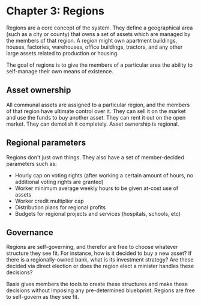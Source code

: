 # Chapter 3: Regions

Regions are a core concept of the system. They define a geographical area (such as a city or county) that owns a set of assets which are managed by the members of that region. A region might own apartment buildings, houses, factories, warehouses, office buildings, tractors, and any other large assets related to production or housing.

The goal of regions is to give the members of a particular area the ability to self-manage their own means of existence.

## Asset ownership

All communal assets are assigned to a particular region, and the members of that region have ultimate control over it. They can sell it on the market and use the funds to buy another asset. They can rent it out on the open market. They can demolish it completely. Asset ownership is regional.

## Regional parameters

Regions don't just own things. They also have a set of member-decided parameters such as:

- Hourly cap on voting rights (after working a certain amount of hours, no additional voting rights are granted)
- Worker minimum average weekly hours to be given at-cost use of assets
- Worker credit multiplier cap
- Distribution plans for regional profits
- Budgets for regional projects and services (hospitals, schools, etc)

## Governance

Regions are self-governing, and therefor are free to choose whatever structure they see fit. For instance, how is it decided to buy a new asset? If there is a regionally-owned bank, what is its investment strategy? Are these decided via direct election or does the region elect a minister handles these decisions?

Basis gives members the tools to create these structures and make these decisions without imposing any pre-determined bluebprint. Regions are free to self-govern as they see fit.

